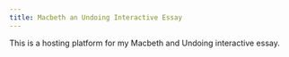 ```yaml
---
title: Macbeth an Undoing Interactive Essay 
---
```

This is a hosting platform for my Macbeth and Undoing interactive essay. 
